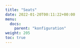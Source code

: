```yaml
---
title: "Seats"
date: 2022-01-20T00:11:22+00:00
menu:
  docs:
    parent: "konfiguration"
weight: 205
toc: true
---
```


